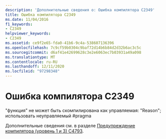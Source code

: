 ```yaml
---
description: 'Дополнительные сведения о: Ошибка компилятора C2349'
title: Ошибка компилятора C2349
ms.date: 11/04/2016
f1_keywords:
- C2349
helpviewer_keywords:
- C2349
ms.assetid: ce9f2e65-fda0-41b6-9c4a-538607136396
ms.openlocfilehash: 7c9cf59b0304c9baf72d14b6b84d2d32b6ac3c5c
ms.sourcegitcommit: d6af41e42699628c3e2e6063ec7b03931a49a098
ms.translationtype: MT
ms.contentlocale: ru-RU
ms.lasthandoff: 12/11/2020
ms.locfileid: "97298348"
---
```

# <a name="compiler-error-c2349"></a>Ошибка компилятора C2349

"функция" не может быть скомпилирована как управляемая: "Reason"; использовать неуправляемый #pragma

Дополнительные сведения см. в разделе [Предупреждение компилятора (уровень 1 и 3) C4793](../../error-messages/compiler-warnings/compiler-warning-level-1-and-3-c4793.md).

